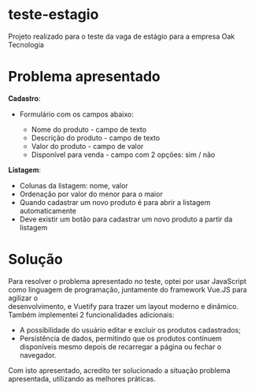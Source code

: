 # teste-estagio
  Projeto realizado para o teste da vaga de estágio para a empresa Oak Tecnologia
  
# Problema apresentado
  𝐂𝐚𝐝𝐚𝐬𝐭𝐫𝐨:
  
  - Formulário com os campos abaixo:
  
    - Nome do produto - campo de texto
    - Descrição do produto - campo de texto
    - Valor do produto - campo de valor
    - Disponível para venda - campo com 2 opções: sim / não
  
  𝐋𝐢𝐬𝐭𝐚𝐠𝐞𝐦:
  
  - Colunas da listagem: nome, valor
  - Ordenação por valor do menor para o maior
  - Quando cadastrar um novo produto é para abrir a listagem automaticamente
  - Deve existir um botão para cadastrar um novo produto a partir da listagem

# Solução
  Para resolver o problema apresentado no teste, optei por usar JavaScript como linguagem de programação, juntamente do framework Vue.JS para agilizar o   
  desenvolvimento, e Vuetify para trazer um layout moderno e dinâmico.
  Também implementei 2 funcionalidades adicionais: 
  - A possibilidade do usuário editar e excluir os produtos cadastrados;
  - Persistência de dados, permitindo que os produtos continuem disponíveis mesmo depois de recarregar a página ou fechar o navegador.

  Com isto apresentado, acredito ter solucionado a situação problema apresentada, utilizando as melhores práticas.